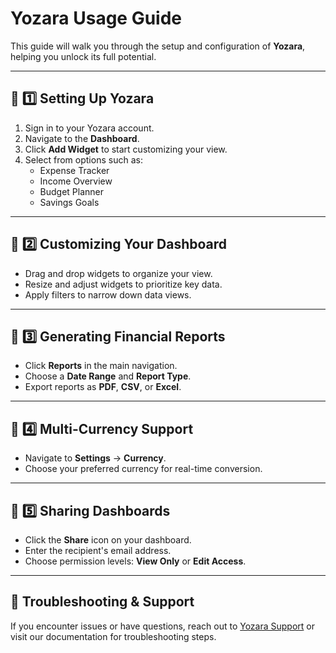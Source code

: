 # Yozara Usage Guide  

This guide will walk you through the setup and configuration of **Yozara**, helping you unlock its full potential.

---

## 📌 **1️⃣ Setting Up Yozara**
1. Sign in to your Yozara account.
2. Navigate to the **Dashboard**.
3. Click **Add Widget** to start customizing your view.
4. Select from options such as:
   - Expense Tracker
   - Income Overview
   - Budget Planner
   - Savings Goals

---

## 📌 **2️⃣ Customizing Your Dashboard**
- Drag and drop widgets to organize your view.
- Resize and adjust widgets to prioritize key data.
- Apply filters to narrow down data views.

---

## 📌 **3️⃣ Generating Financial Reports**
- Click **Reports** in the main navigation.
- Choose a **Date Range** and **Report Type**.
- Export reports as **PDF**, **CSV**, or **Excel**.

---

## 📌 **4️⃣ Multi-Currency Support**
- Navigate to **Settings** → **Currency**.
- Choose your preferred currency for real-time conversion.

---

## 📌 **5️⃣ Sharing Dashboards**
- Click the **Share** icon on your dashboard.
- Enter the recipient's email address.
- Choose permission levels: **View Only** or **Edit Access**.

---

## 🔄 **Troubleshooting & Support**
If you encounter issues or have questions, reach out to [Yozara Support](mailto:support@yozara.com) or visit our documentation for troubleshooting steps.
